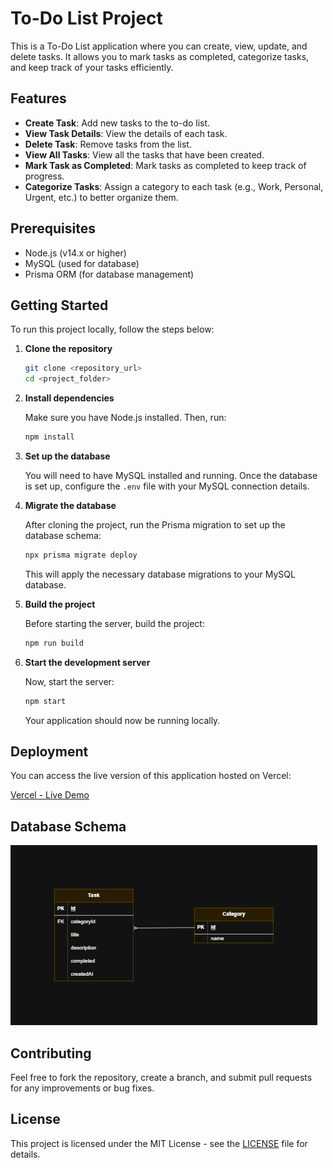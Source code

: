 


# To-Do List Project

This is a To-Do List application where you can create, view, update, and delete tasks. It allows you to mark tasks as completed, categorize tasks, and keep track of your tasks efficiently.

## Features

- **Create Task**: Add new tasks to the to-do list.
- **View Task Details**: View the details of each task.
- **Delete Task**: Remove tasks from the list.
- **View All Tasks**: View all the tasks that have been created.
- **Mark Task as Completed**: Mark tasks as completed to keep track of progress.
- **Categorize Tasks**: Assign a category to each task (e.g., Work, Personal, Urgent, etc.) to better organize them.

## Prerequisites

- Node.js (v14.x or higher)
- MySQL (used for database)
- Prisma ORM (for database management)

## Getting Started

To run this project locally, follow the steps below:

1. **Clone the repository**

   ```bash
   git clone <repository_url>
   cd <project_folder>
   ```

2. **Install dependencies**

   Make sure you have Node.js installed. Then, run:

   ```bash
   npm install
   ```

3. **Set up the database**

   You will need to have MySQL installed and running. Once the database is set up, configure the `.env` file with your MySQL connection details.

4. **Migrate the database**

   After cloning the project, run the Prisma migration to set up the database schema:

   ```bash
   npx prisma migrate deploy
   ```

   This will apply the necessary database migrations to your MySQL database.

5. **Build the project**

   Before starting the server, build the project:

   ```bash
   npm run build
   ```

6. **Start the development server**

   Now, start the server:

   ```bash
   npm start
   ```

   Your application should now be running locally.

## Deployment
You can access the live version of this application hosted on Vercel:

[Vercel - Live Demo](https://todolist-7b51-jktm8y1oo-ana-lauras-projects-5abe31d7.vercel.app/)

## Database Schema

![DER banco de dados](./src/assets/imgs/DER_TODO_LIST.drawio.png)


## Contributing

Feel free to fork the repository, create a branch, and submit pull requests for any improvements or bug fixes.

## License

This project is licensed under the MIT License - see the [LICENSE](LICENSE) file for details.
